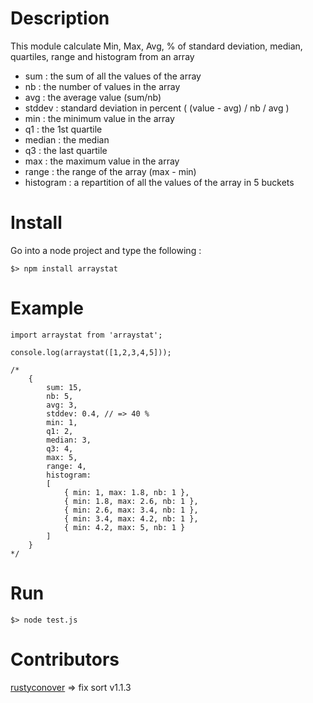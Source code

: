 # Description

This module calculate Min, Max, Avg, % of standard deviation, median, quartiles, range and histogram from an array

-   sum : the sum of all the values of the array
-   nb : the number of values in the array
-   avg : the average value (sum/nb)
-   stddev : standard deviation in percent ( (value - avg) / nb / avg )
-   min : the minimum value in the array
-   q1 : the 1st quartile
-   median : the median
-   q3 : the last quartile
-   max : the maximum value in the array
-   range : the range of the array (max - min)
-   histogram : a repartition of all the values of the array in 5 buckets

# Install

Go into a node project and type the following :

    $> npm install arraystat

# Example

    import arraystat from 'arraystat';

    console.log(arraystat([1,2,3,4,5]));

    /*
        {
            sum: 15,
            nb: 5,
            avg: 3,
            stddev: 0.4, // => 40 %
            min: 1,
            q1: 2,
            median: 3,
            q3: 4,
            max: 5,
            range: 4,
            histogram:
            [
                { min: 1, max: 1.8, nb: 1 },
                { min: 1.8, max: 2.6, nb: 1 },
                { min: 2.6, max: 3.4, nb: 1 },
                { min: 3.4, max: 4.2, nb: 1 },
                { min: 4.2, max: 5, nb: 1 }
            ]
        }
    */

# Run

    $> node test.js

# Contributors

[rustyconover](https://github.com/rustyconover) => fix sort v1.1.3
